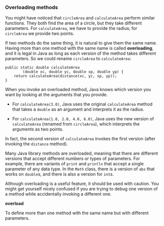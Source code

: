 ###  Overloading methods


You might have noticed that `circleArea` and `calculateArea` perform similar functions.
They both find the area of a circle, but they take different parameters.
For `calculateArea`, we have to provide the radius; for `circleArea` we provide two points.


If two methods do the same thing, it is natural to give them the same name.
Having more than one method with the same name is called **overloading**, and it is legal in Java as long as each version of the method takes different parameters.
So we could rename `circleArea` to `calculateArea`:

```code
public static double calculateArea
        (double xc, double yc, double xp, double yp) {
    return calculateArea(distance(xc, yc, xp, yp));
}
```

When you invoke an overloaded method, Java knows which version you want by looking at the arguments that you provide.



*  For `calculateArea(3.0)`, Java uses the original `calculateArea` method that takes a `double` as an argument and interprets it as the radius.

*  For `calculateArea(1.0, 2.0, 4.0, 6.0)`, Java uses the new version of `calculateArea` (renamed from `circleArea`), which interprets the arguments as two points.


In fact, the second version of `calculateArea` invokes the first version (after invoking the `distance` method).

Many Java library methods are overloaded, meaning that there are different versions that accept different numbers or types of parameters.
For example, there are variants of `print` and `println` that accept a single parameter of any data type.
In the `Math` class, there is a version of `abs` that works on `double`s, and there is also a version for `int`s.

Although overloading is a useful feature, it should be used with caution.
You might get yourself nicely confused if you are trying to debug one version of a method while accidentally invoking a different one.




**overload**

To define more than one method with the same name but with different parameters.